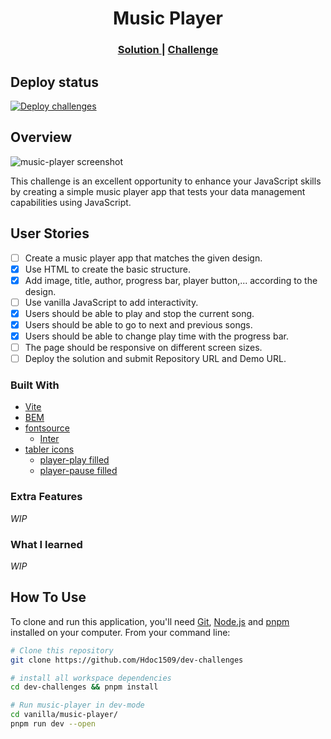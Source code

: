 <h1 align="center">Music Player</h1>

<div align="center">
  <h3>
    <a href="https://hdoc1509.github.io/dev-challenges/music-player/">
      Solution
    </a>
    <span> | </span>
    <a href="https://devchallenges.io/challenge/music-player">
      Challenge
    </a>
  </h3>
</div>

## Deploy status

[![Deploy challenges][deploy]](https://github.com/Hdoc1509/dev-challenges/actions/workflows/deploy.yml)

## Overview

<!-- TODO: Update screenshot once project has completed -->

![music-player screenshot](https://user-images.githubusercontent.com/16707738/92399059-5716eb00-f132-11ea-8b14-bcacdc8ec97b.png)

This challenge is an excellent opportunity to enhance your JavaScript skills by
creating a simple music player app that tests your data management capabilities
using JavaScript.

## User Stories

- [ ] Create a music player app that matches the given design.
- [x] Use HTML to create the basic structure.
- [x] Add image, title, author, progress bar, player button,... according to the
      design.
- [ ] Use vanilla JavaScript to add interactivity.
- [x] Users should be able to play and stop the current song.
- [x] Users should be able to go to next and previous songs.
- [x] Users should be able to change play time with the progress bar.
- [ ] The page should be responsive on different screen sizes.
- [ ] Deploy the solution and submit Repository URL and Demo URL.

### Built With

- [Vite](https://vitejs.dev/)
- [BEM](https://getbem.com/)
- [fontsource](https://fontsource.org/)
  - [Inter](https://fontsource.org/fonts/inter)
- [tabler icons](https://tabler-icons.io/)
  - [player-play filled](https://tabler.io/icons/icon/player-play)
  - [player-pause filled](https://tabler.io/icons/icon/player-pause)

### Extra Features

_WIP_

### What I learned

_WIP_

## How To Use

To clone and run this application, you'll need [Git](https://git-scm.com),
[Node.js](https://nodejs.org/en/download/) and
[pnpm](https://pnpm.io/installation) installed on your computer. From your
command line:

```bash
# Clone this repository
git clone https://github.com/Hdoc1509/dev-challenges

# install all workspace dependencies
cd dev-challenges && pnpm install

# Run music-player in dev-mode
cd vanilla/music-player/
pnpm run dev --open
```

[deploy]: https://github.com/Hdoc1509/dev-challenges/actions/workflows/deploy.yml/badge.svg
